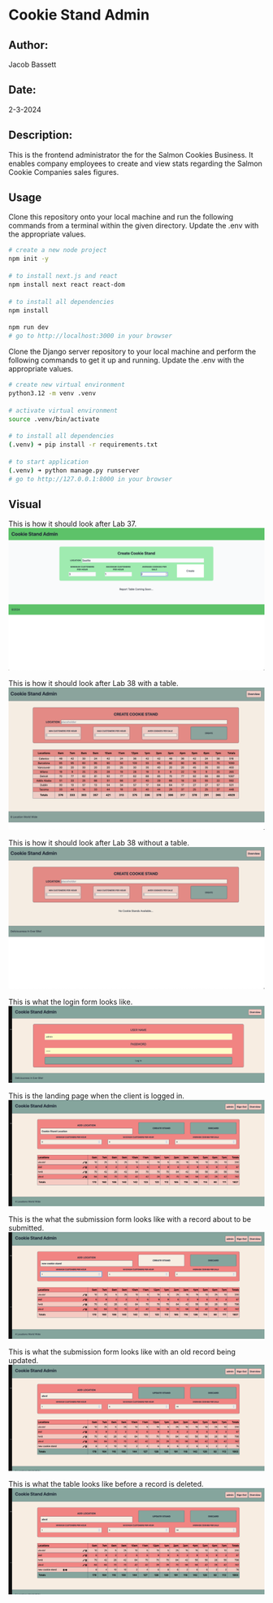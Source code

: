 # Cookie Stand Admin

## Author:

Jacob Bassett

## Date:

2-3-2024

## Description:

This is the frontend administrator the for the Salmon Cookies Business. It enables company employees to create and view stats regarding the Salmon Cookie Companies sales figures.

## Usage

Clone this repository onto your local machine and run the following commands from a terminal within the given directory. Update the .env with the appropriate values.

```bash
# create a new node project
npm init -y

# to install next.js and react
npm install next react react-dom

# to install all dependencies
npm install

npm run dev
# go to http://localhost:3000 in your browser
```

Clone the Django server repository to your local machine and perform the following commands to get it up and running. Update the .env with the appropriate values.

```bash
# create new virtual environment
python3.12 -m venv .venv

# activate virtual environment
source .venv/bin/activate

# to install all dependencies
(.venv) ➜ pip install -r requirements.txt

# to start application
(.venv) ➜ python manage.py runserver
# go to http://127.0.0.1:8000 in your browser
```


## Visual

This is how it should look after Lab 37.
![landing page](/images/lab37.png)

This is how it should look after Lab 38 with a table.
![landing page](/images/lab38.png)

This is how it should look after Lab 38 without a table.
![landing page](/images/lab38_empty.png)

This is what the login form looks like.
![landing page](/images/lab39_login.png)

This is the landing page when the client is logged in.
![landing page](/images/lab39_empty-form.png)

This is the what the submission form looks like with a record about to be submitted.
![landing page](/images/lab39_create.png)

This is what the submission form looks like with an old record being updated.
![landing page](/images/lab39_update.png)

This is what the table looks like before a record is deleted.
![landing page](/images/lab39_delete.png)